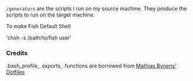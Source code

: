 
`/generators` are the scripts I run on my source machine. They produce the scripts to run on the target machine.


To make Fish Default Shell

'chsh -s /path/to/fish user'

### Credits
.bash_profile, .exports, .functions are borrowed from [Mathias Bynens' Dotfiles](https://github.com/mathiasbynens/dotfiles)

